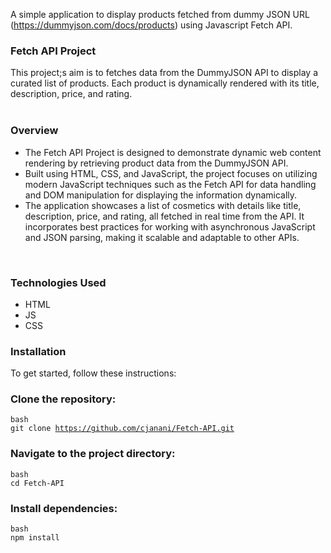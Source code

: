A simple application to display products fetched from dummy JSON URL (https://dummyjson.com/docs/products) using Javascript Fetch API.
### Fetch API Project

<div align="left">
  This project;s aim is to fetches data from the DummyJSON API to display a curated list of products. Each product is dynamically rendered with its title, description, price, and rating. 
</div>
<br/>

### Overview

<div align="left">
  <ul>
  <li>The Fetch API Project is designed to demonstrate dynamic web content rendering by retrieving product data from the DummyJSON API. </li>
   <li> Built using HTML, CSS, and JavaScript, the project focuses on utilizing modern JavaScript techniques such as the Fetch API for data handling and DOM manipulation for displaying the information dynamically.</li> 
    <li>The application showcases a list of cosmetics with details like title, description, price, and rating, all fetched in real time from the API. It incorporates best practices for working with asynchronous JavaScript and JSON parsing, making it scalable and adaptable to other APIs.</li>
  </ul>
  </div>

<br/>

### Technologies Used

<ul>
  <li>HTML</li>
 <li>JS</li>
 <li>CSS</li>
</ul>

### Installation

To get started, follow these instructions:

### Clone the repository:

<code>bash</code> <br/>
<code>git clone https://github.com/cjanani/Fetch-API.git</code>

### Navigate to the project directory:

<code>bash</code> <br/>
<code>cd Fetch-API</code>

### Install dependencies:

<code>bash</code> <br/>
<code>npm install</code>


